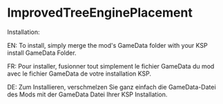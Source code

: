 # ImprovedTreeEnginePlacement

Installation:

EN: To install, simply merge the mod's GameData folder with your KSP install GameData Folder.

FR: Pour installer, fusionner tout simplement le fichier GameData du mod avec le fichier GameData de votre installation KSP.

DE: Zum Installieren, verschmelzen Sie ganz einfach die GameData-Datei des Mods mit der GameData Datei Ihrer KSP Installation. 